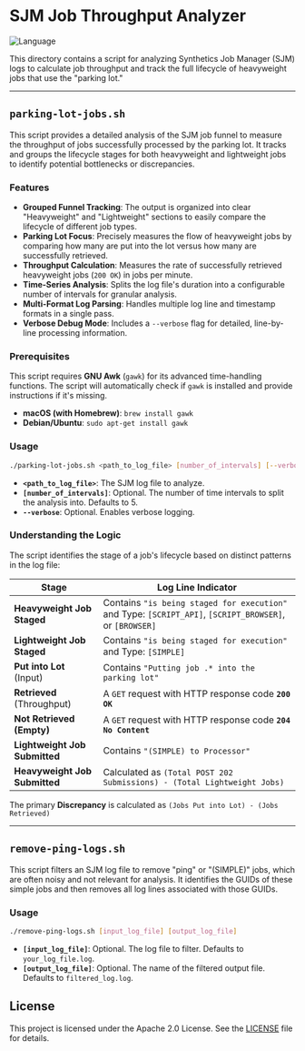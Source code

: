 # SJM Job Throughput Analyzer

![Language](https://img.shields.io/badge/language-Shell%20Script-green.svg)

This directory contains a script for analyzing Synthetics Job Manager (SJM) logs to calculate job throughput and track the full lifecycle of heavyweight jobs that use the "parking lot."

---

## `parking-lot-jobs.sh`

This script provides a detailed analysis of the SJM job funnel to measure the throughput of jobs successfully processed by the parking lot. It tracks and groups the lifecycle stages for both heavyweight and lightweight jobs to identify potential bottlenecks or discrepancies.

### Features

- **Grouped Funnel Tracking**: The output is organized into clear "Heavyweight" and "Lightweight" sections to easily compare the lifecycle of different job types.
- **Parking Lot Focus**: Precisely measures the flow of heavyweight jobs by comparing how many are put into the lot versus how many are successfully retrieved.
- **Throughput Calculation**: Measures the rate of successfully retrieved heavyweight jobs (`200 OK`) in jobs per minute.
- **Time-Series Analysis**: Splits the log file's duration into a configurable number of intervals for granular analysis.
- **Multi-Format Log Parsing**: Handles multiple log line and timestamp formats in a single pass.
- **Verbose Debug Mode**: Includes a `--verbose` flag for detailed, line-by-line processing information.

### Prerequisites

This script requires **GNU Awk** (`gawk`) for its advanced time-handling functions. The script will automatically check if `gawk` is installed and provide instructions if it's missing.

- **macOS (with Homebrew)**: `brew install gawk`
- **Debian/Ubuntu**: `sudo apt-get install gawk`

### Usage

```bash
./parking-lot-jobs.sh <path_to_log_file> [number_of_intervals] [--verbose]
```

- **`<path_to_log_file>`**: The SJM log file to analyze.
- **`[number_of_intervals]`**: Optional. The number of time intervals to split the analysis into. Defaults to 5.
- **`--verbose`**: Optional. Enables verbose logging.

### Understanding the Logic

The script identifies the stage of a job's lifecycle based on distinct patterns in the log file:

| Stage                         | Log Line Indicator                                                                                                  |
|-------------------------------|---------------------------------------------------------------------------------------------------------------------|
| **Heavyweight Job Staged**    | Contains `"is being staged for execution"` and Type: `[SCRIPT_API]`, `[SCRIPT_BROWSER]`, or `[BROWSER]` |
| **Lightweight Job Staged**    | Contains `"is being staged for execution"` and Type: `[SIMPLE]`                                                     |
| **Put into Lot** (Input)      | Contains `"Putting job .* into the parking lot"`                                                                    |
| **Retrieved** (Throughput)    | A `GET` request with HTTP response code **`200 OK`**                                                                |
| **Not Retrieved (Empty)**     | A `GET` request with HTTP response code **`204 No Content`**                                                        |
| **Lightweight Job Submitted** | Contains `"(SIMPLE) to Processor"`                                                                                  |
| **Heavyweight Job Submitted** | Calculated as `(Total POST 202 Submissions) - (Total Lightweight Jobs)`                                             |

The primary **Discrepancy** is calculated as `(Jobs Put into Lot) - (Jobs Retrieved)`

---

## `remove-ping-logs.sh`

This script filters an SJM log file to remove "ping" or "(SIMPLE)" jobs, which are often noisy and not relevant for analysis. It identifies the GUIDs of these simple jobs and then removes all log lines associated with those GUIDs.

### Usage

```bash
./remove-ping-logs.sh [input_log_file] [output_log_file]
```

- **`[input_log_file]`**: Optional. The log file to filter. Defaults to `your_log_file.log`.
- **`[output_log_file]`**: Optional. The name of the filtered output file. Defaults to `filtered_log.log`.

## License

This project is licensed under the Apache 2.0 License. See the [LICENSE](/LICENSE) file for details.
